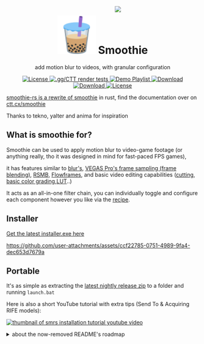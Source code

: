 <p href="">
    <img src="https://ctt.cx/assets/images/video/smoothie/smoothie-gui.webp" width="220"  align="right">
</p>

<h1 align="center">
    <!-- yup if i put a line break they're not actually centered =( -->
    <img src="https://raw.githubusercontent.com/couleur-tweak-tips/CTT/refs/heads/main/overrides/.icons/custom/smoothie.svg" width=100 /> Smoothie
</h1>
<p align="center">
    add motion blur to videos, with granular configuration
</p>
<p align="center">
    </a>
        <a href="https://ctt.cx/smoothie">
        <img src="https://img.shields.io/badge/Documentation-526CFE?logo=MaterialForMkDocs&logoColor=white" alt="License" />
    </a>
    <a href="https://discord.com/channels/774315187183288411/1051234238835474502">
        <img src="https://img.shields.io/badge/HOF%20render%20tests-white?logo=discord" alt=".gg/CTT render tests" />
    </a>
    <a href="https://www.youtube.com/playlist?list=PLrsLsEZL_o4M_yTqZGwN5cM5ZxJTqkWkZ">
        <img src="https://img.shields.io/badge/Demo%20Playlist-FF0000?logo=youtube" alt="Demo Playlist" />
    </a>
    <a href="https://github.com/couleur-tweak-tips/SmoothieInstaller/releases/latest/download/SmoothieInstaller.exe">
        <img src="https://img.shields.io/badge/Download%20Installer-8A2BE2" alt="Download" />
    </a>
    <a href="https://github.com/couleur-tweak-tips/smoothie-rs/releases/latest/download/smoothie-rs-nightly.zip">
        <img src="https://img.shields.io/badge/Download%20Portable%20zip-8A2BE2" alt="Download" />
    </a>
    <a href="https://github.com/couleur-tweak-tips/smoothie-rs/blob/master/LICENSE">
        <img src="https://img.shields.io/github/license/couleur-tweak-tips/smoothie-rs.svg" alt="License" />
</p>

smoothie-rs is a rewrite of [smoothie](https://github.com/couleur-tweak-tips/smoothie) in rust, find the documentation over on [ctt.cx/smoothie](https://ctt.cx/video/smoothie)

Thanks to tekno, yalter and anima for inspiration

## What is smoothie for?

Smoothie can be used to apply motion blur to video-game footage (or anything really, tho it was designed in mind for fast-paced FPS games), 

it has features similar to [blur's](https://ctt.cx/smoothievsblur),  [VEGAS Pro's frame sampling (frame blending)](https://ctt.cx/recipe#frame-blending), [RSMB](https://ctt.cx/recipe#flowblur), [Flowframes](https://ctt.cx/recipe#pre-interp), and basic video editing capabilities ([cutting](https://github.com/couleur-tweak-tips/suckless-cut), [basic color grading](https://ctt.cx/recipe#color-grading),[LUT](https://ctt.cx/recipe#LUT)..) <!-- [and scaling](https://github.com/user-attachments/assets/4c547387-d39f-44d2-93de-4c88f28cc6c0) -->

It acts as an all-in-one filter chain, you can individually toggle and configure each component however you like via the [recipe](https://ctt.cx/recipe).

## Installer

[Get the latest installer.exe here](https://github.com/couleur-tweak-tips/SmoothieInstaller/releases/latest/download/SmoothieInstaller.exe)

https://github.com/user-attachments/assets/ccf22785-0751-4989-9fa4-dec653d7679a

## Portable

It's as simple as extracting the [latest nightly release zip](https://github.com/couleur-tweak-tips/smoothie-rs/releases/latest/download/smoothie-rs-nightly.zip) to a folder and running `launch.bat`

Here is also a short YouTube tutorial with extra tips (Send To & Acquiring RIFE models):

[![thumbnail of smrs installation tutorial youtube video](https://img.youtube.com/vi/RfPDgoMuSWg/maxresdefault.jpg)](https://www.youtube.com/watch?v=RfPDgoMuSWg)

<details><summary>about the now-removed README's roadmap</summary>

Me and [anima](https://github.com/animafps) once considered [developping Smoothie-RS in such a way that it directly made use of VapourSynth as a library via a Rust wrapper](https://github.com/couleur-tweak-tips/smoothie-rs/pull/24) (and [occasionally ditching Python completely](https://github.com/couleur-tweak-tips/smoothie-rs/tree/db8181f7975b057c804b1c1b6fe365de0a7dc13e#roadmap)), but the only benefits I see are:

* Slightly smaller package (50MB doesn't matter for much people nowadays)
* Faster startup times because it wouldn't have to go through VSPipe
* It could also allow more fancy ways to output (e.g render a VSNode once but pipe it to two processes at once?)

And developping it would mean:

* Compiling would be much more complex since it'd be OS-based to link VapourSynth's library
* All of the logic in the easy python code would have to be rewritten in Rust / C

I don't consider it worth working on nowadays
</details>


